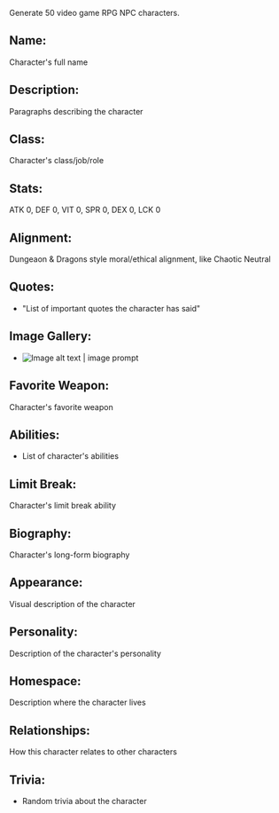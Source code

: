 Generate 50 video game RPG NPC characters.

## Name:
Character's full name
## Description:
Paragraphs describing the character
## Class:
Character's class/job/role
## Stats:
ATK 0, DEF 0, VIT 0, SPR 0, DEX 0, LCK 0
## Alignment:
Dungeaon & Dragons style moral/ethical alignment, like Chaotic Neutral
## Quotes:
- "List of important quotes the character has said"
## Image Gallery:
- ![Image alt text | image prompt]()
## Favorite Weapon:
Character's favorite weapon
## Abilities:
- List of character's abilities
## Limit Break:
Character's limit break ability
## Biography:
Character's long-form biography
## Appearance:
Visual description of the character
## Personality:
Description of the character's personality
## Homespace:
Description where the character lives
## Relationships:
How this character relates to other characters
## Trivia:
- Random trivia about the character